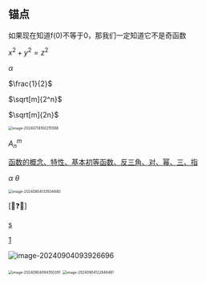 ## 锚点

<a id="0">如果现在知道f(0)不等于0，那我们一定知道它不是奇函数 </a>



$x^2 + y^2 = z^2$

$\alpha$

$\frac{1}{2}$

$\sqrt[m]{2^n}$

$\sqrt[m]{2n}$

<img src="/Users/yuebinghui/Documents/program/github/note/images/image-20240714100215598.png" alt="image-20240714100215598" style="zoom:50%;" />

$A^{m}_{n}$

[函数的概念、特性、基本初等函数、反三角、对、幂、三、指](/Users/yuebinghui/Documents/program/github/note/笔记/数学/周洋鑫/02.零基础核心考点精讲1-1～2-1.md)

$\alpha$
$\theta$

<img src="/Users/yuebinghui/Documents/program/github/note/images/image-20240804133504480.png" alt="image-20240804133504480" style="zoom:50%;" />

[🌟❓❌]



[s](#0)

<a href="#0">1</a>





![image-20240904093926696](/Users/yuebinghui/Documents/program/github/note/images/image-20240904093926696.png)

<img src="/Users/yuebinghui/Documents/program/github/note/images/image-20240904094350391.png" alt="image-20240904094350391" style="zoom:50%;" />

<img src="/Users/yuebinghui/Documents/program/github/note/images/image-20240904122848461.png" alt="image-20240904122848461" style="zoom:50%;" />

